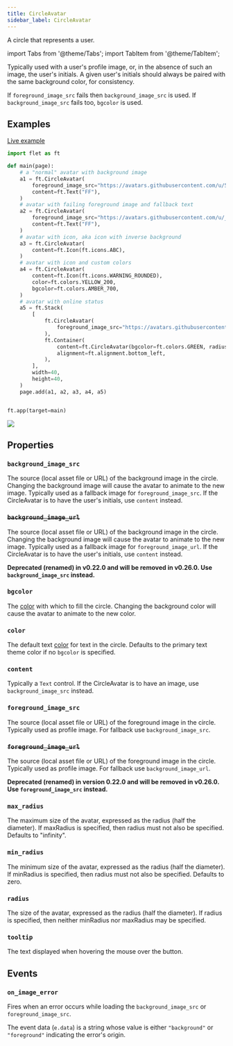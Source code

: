 ```yaml
---
title: CircleAvatar
sidebar_label: CircleAvatar
---
```


A circle that represents a user.

import Tabs from '@theme/Tabs';
import TabItem from '@theme/TabItem';

Typically used with a user's profile image, or, in the absence of such an image, the user's initials. A given user's initials should always be paired with the same background color, for consistency.

If `foreground_image_src` fails then `background_image_src` is used. If `background_image_src` fails too, `bgcolor` is
used.

## Examples

[Live example](https://flet-controls-gallery.fly.dev/displays/circleavatar)

<Tabs groupId="language">
  <TabItem value="python" label="Python" default>

```python
import flet as ft

def main(page):
    # a "normal" avatar with background image
    a1 = ft.CircleAvatar(
        foreground_image_src="https://avatars.githubusercontent.com/u/5041459?s=88&v=4",
        content=ft.Text("FF"),
    )
    # avatar with failing foreground image and fallback text
    a2 = ft.CircleAvatar(
        foreground_image_src="https://avatars.githubusercontent.com/u/_5041459?s=88&v=4",
        content=ft.Text("FF"),
    )
    # avatar with icon, aka icon with inverse background
    a3 = ft.CircleAvatar(
        content=ft.Icon(ft.icons.ABC),
    )
    # avatar with icon and custom colors
    a4 = ft.CircleAvatar(
        content=ft.Icon(ft.icons.WARNING_ROUNDED),
        color=ft.colors.YELLOW_200,
        bgcolor=ft.colors.AMBER_700,
    )
    # avatar with online status
    a5 = ft.Stack(
        [
            ft.CircleAvatar(
                foreground_image_src="https://avatars.githubusercontent.com/u/5041459?s=88&v=4"
            ),
            ft.Container(
                content=ft.CircleAvatar(bgcolor=ft.colors.GREEN, radius=5),
                alignment=ft.alignment.bottom_left,
            ),
        ],
        width=40,
        height=40,
    )
    page.add(a1, a2, a3, a4, a5)


ft.app(target=main)
```
  </TabItem>
</Tabs>

<img src="/img/docs/controls/circle-avatar/circle-avatar.png" className="screenshot-10" />

## Properties

### `background_image_src`

The source (local asset file or URL) of the background image in the circle. Changing the background image will cause the avatar to animate to the new image. Typically used as a fallback image for `foreground_image_src`. If the CircleAvatar is to have the user's initials, use `content` instead.

### ~~`background_image_url`~~

The source (local asset file or URL) of the background image in the circle. Changing the background image will cause the avatar to animate to the new image. Typically used as a fallback image for `foreground_image_url`. If the CircleAvatar is to have the user's initials, use `content` instead.

**Deprecated (renamed) in v0.22.0 and will be removed in v0.26.0. Use `background_image_src` instead.**

### `bgcolor`

The [color](/docs/reference/colors) with which to fill the circle. Changing the background color will cause the avatar to animate to the new color.

### `color`

The default text [color](/docs/reference/colors) for text in the circle. Defaults to the primary text theme color if no `bgcolor` is specified.

### `content`

Typically a `Text` control. If the CircleAvatar is to have an image, use `background_image_src` instead.

### `foreground_image_src`

The source (local asset file or URL) of the foreground image in the circle. Typically used as profile image. For fallback use `background_image_src`.

### ~~`foreground_image_url`~~

The source (local asset file or URL) of the foreground image in the circle. Typically used as profile image. For fallback use `background_image_url`.

**Deprecated (renamed) in version 0.22.0 and will be removed in v0.26.0. Use `foreground_image_src` instead.**

### `max_radius`

The maximum size of the avatar, expressed as the radius (half the diameter). If maxRadius is specified, then radius must not also be specified. Defaults to "infinity".

### `min_radius`

The minimum size of the avatar, expressed as the radius (half the diameter). If minRadius is specified, then radius must not also be specified. Defaults to zero.

### `radius`

The size of the avatar, expressed as the radius (half the diameter). If radius is specified, then neither minRadius nor maxRadius may be specified.

### `tooltip`

The text displayed when hovering the mouse over the button.

## Events

### `on_image_error`

Fires when an error occurs while loading the `background_image_src` or `foreground_image_src`.

The event data (`e.data`) is a string whose value is either `"background"` or `"foreground"` indicating the error's
origin.
